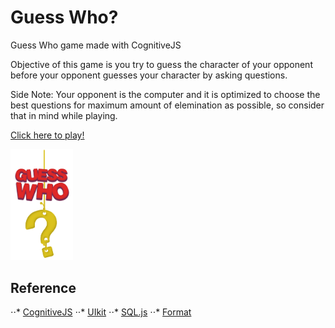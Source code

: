 # Guess Who?
Guess Who game made with CognitiveJS

Objective of this game is you try to guess the character of your opponent before your opponent guesses your character by asking questions.

Side Note: Your opponent is the computer and it is optimized to choose the best questions for maximum amount of elemination as possible, so consider that in mind while playing.

[Click here to play!](https://alperderman.com/guesswho/)

<img src="gw-logo.png" width="100px">

## Reference
⋅⋅* [CognitiveJS](https://github.com/alperderman/CognitiveJS)
⋅⋅* [UIkit](https://getuikit.com/)
⋅⋅* [SQL.js](https://github.com/sql-js/sql.js/)
⋅⋅* [Format](https://github.com/samsonjs/format)
